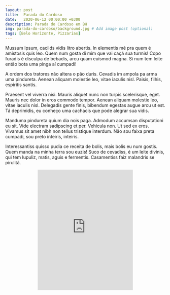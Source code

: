 ```yaml
---
layout: post
title:  Parada do Cardoso
date:   2020-06-12 00:00:00 +0300
description: Parada do Cardoso em BH
img: parada-do-cardoso/background.jpg # Add image post (optional)
tags: [Belo Horizonte, Pizzarias]
---
```


Mussum Ipsum, cacilds vidis litro abertis. In elementis mé pra quem é amistosis quis leo. Quem num gosta di mim que vai caçá sua turmis! Copo furadis é disculpa de bebadis, arcu quam euismod magna. Si num tem leite então bota uma pinga aí cumpadi!

A ordem dos tratores não altera o pão duris. Cevadis im ampola pa arma uma pindureta. Aenean aliquam molestie leo, vitae iaculis nisl. Paisis, filhis, espiritis santis.

Praesent vel viverra nisi. Mauris aliquet nunc non turpis scelerisque, eget. Mauris nec dolor in eros commodo tempor. Aenean aliquam molestie leo, vitae iaculis nisl. Delegadis gente finis, bibendum egestas augue arcu ut est. Tá deprimidis, eu conheço uma cachacis que pode alegrar sua vidis.

Manduma pindureta quium dia nois paga. Admodum accumsan disputationi eu sit. Vide electram sadipscing et per. Vehicula non. Ut sed ex eros. Vivamus sit amet nibh non tellus tristique interdum. Não sou faixa preta cumpadi, sou preto inteiris, inteiris.

Interessantiss quisso pudia ce receita de bolis, mais bolis eu num gostis. Quem manda na minha terra sou euzis! Suco de cevadiss, é um leite divinis, qui tem lupuliz, matis, aguis e fermentis. Casamentiss faiz malandris se pirulitá.

<center>

<iframe src="https://open.spotify.com/embed/track/6bexGwgw5I4oGGvwIZeKyp" width="300" height="380" frameborder="0" allowtransparency="true" allow="encrypted-media"></iframe>

</center>